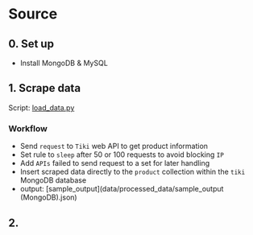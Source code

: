 # Source

## 0. Set up
- Install MongoDB & MySQL

## 1. Scrape data
Script: [load_data.py](src/load_data.py)
### Workflow
- Send `request` to `Tiki` web API to get product information
- Set rule to `sleep` after 50 or 100 requests to avoid blocking `IP`
- Add `APIs` failed to send request to a set for later handling
- Insert scraped data directly to the `product` collection within the `tiki` MongoDB database
- output: [sample_output](data/processed_data/sample_output (MongoDB).json)

## 2. 
